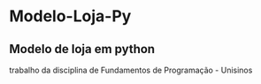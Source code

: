 # Modelo-Loja-Py
Modelo de loja em python 
------------------------
trabalho da disciplina de Fundamentos de Programação - Unisinos